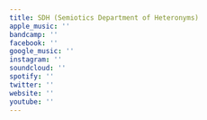 ```yaml
---
title: SDH (Semiotics Department of Heteronyms)
apple_music: ''
bandcamp: ''
facebook: ''
google_music: ''
instagram: ''
soundcloud: ''
spotify: ''
twitter: ''
website: ''
youtube: ''
---
```

